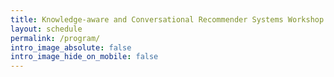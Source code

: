 ```yaml
---
title: Knowledge-aware and Conversational Recommender Systems Workshop
layout: schedule
permalink: /program/
intro_image_absolute: false
intro_image_hide_on_mobile: false
---
```


